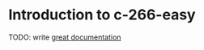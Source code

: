 # Introduction to c-266-easy

TODO: write [great documentation](http://jacobian.org/writing/what-to-write/)

